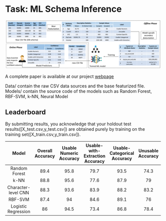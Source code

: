 # Task: ML Schema Inference

![workflow](images/example_workflow.png)

A complete paper is available at our project [webpage](https://adalabucsd.github.io/sortinghat.html)

Data/ contain the raw CSV data sources and the base featurized file.
Models/ contain the source code of the models such as Random Forest, RBF-SVM, k-NN, Neural Model

## Leaderboard

By submitting results, you acknowledge that your holdout test results([X_test.csv,y_test.csv]) are obtained purely by training on the training set([X_train.csv,y_train.csv]).

|        Model        | Overall Accuracy | Usable Numeric Accuracy | Usable-with-Extraction  Accuracy | Usable-Categorical Accuracy | Unusable Accuracy | Context-Specific Accuracy |
|:-------------------:|:----------------:|:-----------------------:|:--------------------------------:|:---------------------------:|:-----------------:|:-------------------------:|
| Random Forest       | 89.4             | 95.8                    | 79.7                             | 93.5                        | 74.3              | 83.4                      |
| k-NN                | 88.8             | 95.6                    | 77.6                             | 87.9                        | 79                | 85.6                      |
| Character-level CNN | 88.3             | 93.6                    | 83.9                             | 88.2                        | 83.2              | 83.2                      |
| RBF-SVM             | 87.4             | 94                      | 84.6                             | 89.1                        | 76                | 80.7                      |
| Logistic Regression | 86               | 94.5                    | 73.4                             | 86.8                        | 78.4              | 77.2                      |
